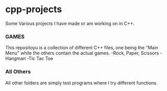 # cpp-projects
Some Various projects I have made or am working on in C++.

### GAMES
This repositoyu is a collection of different C++ files, one being the "Main Menu" while the others contain the actual games.
-Rock, Paper, Scissors
-Hangman
-Tic Tac Toe

### All Others
All other folders are simply test programs where I try different functions.
